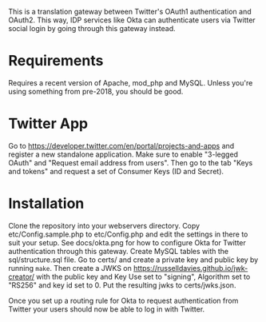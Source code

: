 This is a translation gateway between Twitter's OAuth1 authentication and OAuth2. This way, IDP services like Okta can authenticate users via Twitter social login by going through this gateway instead.

Requirements
============
Requires a recent version of Apache, mod\_php and MySQL. Unless you're using something from pre-2018, you should be good.

Twitter App
===========
Go to https://developer.twitter.com/en/portal/projects-and-apps and register a new standalone application. Make sure to enable "3-legged OAuth" and "Request email address from users". Then go to the tab "Keys and tokens" and request a set of Consumer Keys (ID and Secret).

Installation
============
Clone the repository into your webservers directory. Copy etc/Config.sample.php to etc/Config.php and edit the settings in there to suit your setup. See docs/okta.png for how to configure Okta for Twitter authentication through this gateway. Create MySQL tables with the sql/structure.sql file. Go to certs/ and create a private key and public key by running `make`. Then create a JWKS on https://russelldavies.github.io/jwk-creator/ with the public key and Key Use set to "signing", Algorithm set to "RS256" and key id set to 0. Put the resulting jwks to certs/jwks.json.

Once you set up a routing rule for Okta to request authentication from Twitter your users should now be able to log in with Twitter.
